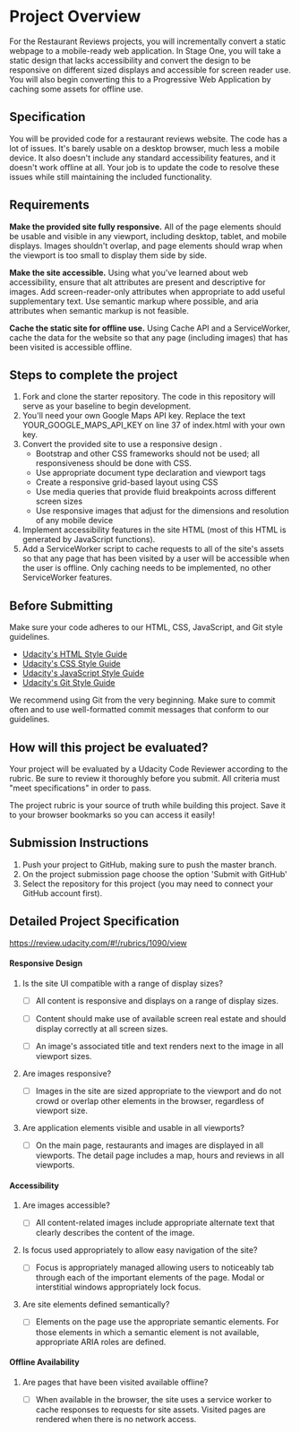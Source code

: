 # Project Overview
For the Restaurant Reviews projects, you will incrementally convert a static webpage to a mobile-ready web application. In Stage One, you will take a static design that lacks accessibility and convert the design to be responsive on different sized displays and accessible for screen reader use. You will also begin converting this to a Progressive Web Application by caching some assets for offline use.

## Specification
You will be provided code for a restaurant reviews website. The code has a lot of issues. It's barely usable on a desktop browser, much less a mobile device. It also doesn't include any standard accessibility features, and it doesn't work offline at all. Your job is to update the code to resolve these issues while still maintaining the included functionality.

## Requirements
**Make the provided site fully responsive.** All of the page elements should be usable and visible in any viewport, including desktop, tablet, and mobile displays. Images shouldn't overlap, and page elements should wrap when the viewport is too small to display them side by side.

**Make the site accessible.** Using what you've learned about web accessibility, ensure that alt attributes are present and descriptive for images. Add screen-reader-only attributes when appropriate to add useful supplementary text. Use semantic markup where possible, and aria attributes when semantic markup is not feasible.

**Cache the static site for offline use.** Using Cache API and a ServiceWorker, cache the data for the website so that any page (including images) that has been visited is accessible offline.

## Steps to complete the project
1. Fork and clone the starter repository. The code in this repository will serve as your baseline to begin development.
2. You'll need your own Google Maps API key. Replace the text YOUR_GOOGLE_MAPS_API_KEY on line 37 of index.html with your own key.
3. Convert the provided site to use a responsive design .
    - Bootstrap and other CSS frameworks should not be used; all responsiveness should be done with CSS.
    - Use appropriate document type declaration and viewport tags
    - Create a responsive grid-based layout using CSS
    - Use media queries that provide fluid breakpoints across different screen sizes
    - Use responsive images that adjust for the dimensions and resolution of any mobile device
4. Implement accessibility features in the site HTML (most of this HTML is generated by JavaScript functions).
5. Add a ServiceWorker script to cache requests to all of the site's assets so that any page that has been visited by a user will be accessible when the user is offline. Only caching needs to be implemented, no other ServiceWorker features.


## Before Submitting
Make sure your code adheres to our HTML, CSS, JavaScript, and Git style guidelines.

- [Udacity's HTML Style Guide](http://udacity.github.io/frontend-nanodegree-styleguide/index.html)
- [Udacity's CSS Style Guide](http://udacity.github.io/frontend-nanodegree-styleguide/css.html)
- [Udacity's JavaScript Style Guide](http://udacity.github.io/frontend-nanodegree-styleguide/javascript.html)
- [Udacity's Git Style Guide](https://udacity.github.io/git-styleguide/)

We recommend using Git from the very beginning. Make sure to commit often and to use well-formatted commit messages that conform to our guidelines.

## How will this project be evaluated?
Your project will be evaluated by a Udacity Code Reviewer according to the rubric. Be sure to review it thoroughly before you submit. All criteria must "meet specifications" in order to pass.

The project rubric is your source of truth while building this project. Save it to your browser bookmarks so you can access it easily!


## Submission Instructions
1. Push your project to GitHub, making sure to push the master branch.
2. On the project submission page choose the option 'Submit with GitHub'
3. Select the repository for this project (you may need to connect your GitHub account first).


## Detailed Project Specification

https://review.udacity.com/#!/rubrics/1090/view

#### Responsive Design
1. Is the site UI compatible with a range of display sizes?

    - [ ] All content is responsive and displays on a range of display sizes.

    - [ ] Content should make use of available screen real estate and should display correctly at all screen sizes.

    - [ ] An image's associated title and text renders next to the image in all viewport sizes.

2. Are images responsive?

    - [ ] Images in the site are sized appropriate to the viewport and do not crowd or overlap other elements in the browser, regardless of viewport size.

3. Are application elements visible and usable in all viewports?

    - [ ] On the main page, restaurants and images are displayed in all viewports. The detail page includes a map, hours and reviews in all viewports.

#### Accessibility

1. Are images accessible?

    - [ ] All content-related images include appropriate alternate text that clearly describes the content of the image.

2. Is focus used appropriately to allow easy navigation of the site?

    - [ ] Focus is appropriately managed allowing users to noticeably tab through each of the important elements of the page. Modal or interstitial windows appropriately lock focus.

3. Are site elements defined semantically?

    - [ ] Elements on the page use the appropriate semantic elements. For those elements in which a semantic element is not available, appropriate ARIA roles are defined.

#### Offline Availability

1. Are pages that have been visited available offline?

    - [ ] When available in the browser, the site uses a service worker to cache responses to requests for site assets. Visited pages are rendered when there is no network access.
